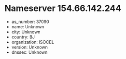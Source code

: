 # Nameserver 154.66.142.244

* as_number: 37090
* name: Unknown
* city: Unknown
* country: BJ
* organization: ISOCEL
* version: Unknown
* dnssec: Unknown
